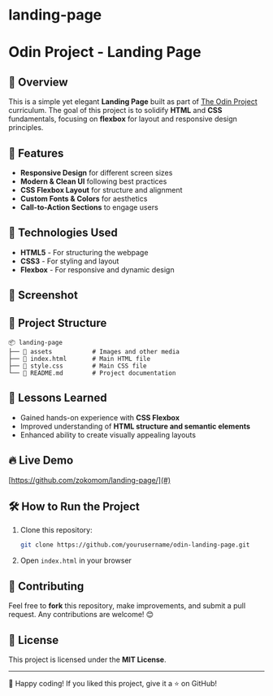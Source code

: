 # landing-page
# Odin Project - Landing Page



## 📌 Overview

This is a simple yet elegant **Landing Page** built as part of [The Odin Project](https://www.theodinproject.com/) curriculum. The goal of this project is to solidify **HTML** and **CSS** fundamentals, focusing on **flexbox** for layout and responsive design principles.

## 🎯 Features

- **Responsive Design** for different screen sizes
- **Modern & Clean UI** following best practices
- **CSS Flexbox Layout** for structure and alignment
- **Custom Fonts & Colors** for aesthetics
- **Call-to-Action Sections** to engage users

## 🚀 Technologies Used

- **HTML5** - For structuring the webpage
- **CSS3** - For styling and layout
- **Flexbox** - For responsive and dynamic design

## 📸 Screenshot



## 📂 Project Structure

```
📦 landing-page
├── 📂 assets           # Images and other media
├── 📜 index.html       # Main HTML file
├── 📜 style.css        # Main CSS file
└── 📜 README.md        # Project documentation
```

## 📖 Lessons Learned

- Gained hands-on experience with **CSS Flexbox**
- Improved understanding of **HTML structure and semantic elements**
- Enhanced ability to create visually appealing layouts

## 🔥 Live Demo

[https://github.com/zokomom/landing-page/](#)

## 🛠️ How to Run the Project

1. Clone this repository:
   ```bash
   git clone https://github.com/yourusername/odin-landing-page.git
   ```
2. Open `index.html` in your browser

## 🤝 Contributing

Feel free to **fork** this repository, make improvements, and submit a pull request. Any contributions are welcome! 😊

## 📜 License

This project is licensed under the **MIT License**.

---

🚀 Happy coding! If you liked this project, give it a ⭐ on GitHub!
